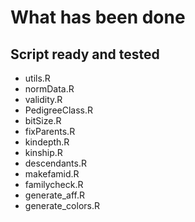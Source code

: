 # What has been done

## Script ready and tested

- utils.R
- normData.R
- validity.R
- PedigreeClass.R
- bitSize.R
- fixParents.R
- kindepth.R
- kinship.R
- descendants.R
- makefamid.R
- familycheck.R
- generate_aff.R
- generate_colors.R